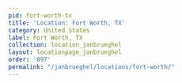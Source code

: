```yaml
---
pid: fort-worth-tx
title: 'Location: Fort Worth, TX'
category: United States
label: Fort Worth, TX
collection: location_janbrueghel
layout: locationpage_janbrueghel
order: '097'
permalink: "/janbrueghel/locations/fort-worth/"
---
```

